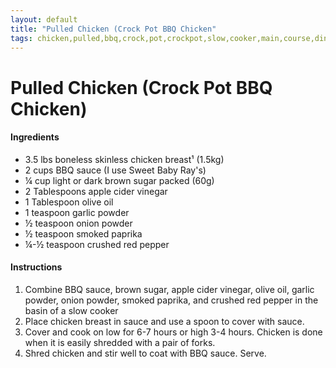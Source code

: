 ```yaml
---
layout: default
title: "Pulled Chicken (Crock Pot BBQ Chicken"
tags: chicken,pulled,bbq,crock,pot,crockpot,slow,cooker,main,course,dinner,homemade,kristen,craig,willett
---
```

# Pulled Chicken (Crock Pot BBQ Chicken)

#### Ingredients
- 3.5 lbs boneless skinless chicken breast¹ (1.5kg)
- 2 cups BBQ sauce (I use Sweet Baby Ray's)
- ¼ cup light or dark brown sugar packed (60g)
- 2 Tablespoons apple cider vinegar
- 1 Tablespoon olive oil
- 1 teaspoon garlic powder
- ½ teaspoon onion powder
- ½ teaspoon smoked paprika
- ¼-½ teaspoon crushed red pepper

#### Instructions
1. Combine BBQ sauce, brown sugar, apple cider vinegar, olive oil, garlic powder, onion powder, smoked paprika, and crushed red pepper in the basin of a slow cooker
2. Place chicken breast in sauce and use a spoon to cover with sauce.
3. Cover and cook on low for 6-7 hours or high 3-4 hours. Chicken is done when it is easily shredded with a pair of forks.
4. Shred chicken and stir well to coat with BBQ sauce. Serve.
